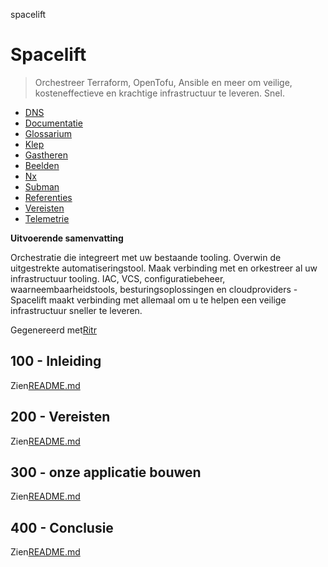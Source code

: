 spacelift

# Spacelift

> Orchestreer Terraform, OpenTofu, Ansible en meer om veilige, kosteneffectieve en krachtige infrastructuur te leveren. Snel.

-   [DNS](./DNS.md)
-   [Documentatie](./DOCUMENTATION.md)
-   [Glossarium](./GLOSSARY.md)
-   [Klep](./HATCH.md)
-   [Gastheren](./HOSTS.md)
-   [Beelden](./IMAGES.md)
-   [Nx](./NX.md)
-   [Subman](./PODMAN.md)
-   [Referenties](./REFERENCES.md)
-   [Vereisten](./REQUIREMENTS.md)
-   [Telemetrie](./TELEMETRY.md)

**Uitvoerende samenvatting**

Orchestratie die integreert met uw bestaande tooling. Overwin de uitgestrekte automatiseringstool. Maak verbinding met en orkestreer al uw infrastructuur tooling. IAC, VCS, configuratiebeheer, waarneembaarheidstools, besturingsoplossingen en cloudproviders - Spacelift maakt verbinding met allemaal om u te helpen een veilige infrastructuur sneller te leveren.

Gegenereerd met[Ritr](https://app.rytr.me)

## 100 - Inleiding

Zien[README.md](./100/README.md)

## 200 - Vereisten

Zien[README.md](./200/README.md)

## 300 - onze applicatie bouwen

Zien[README.md](./300/README.md)

## 400 - Conclusie

Zien[README.md](./400/README.md)
